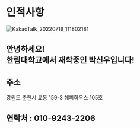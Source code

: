 # 인적사항
![KakaoTalk_20220719_111802181](https://user-images.githubusercontent.com/43162532/198289758-966b1759-77f7-4059-99a0-0fba35fa0573.jpg)
## 안녕하세요!<br>한림대학교에서 재학중인 박신우입니다!
## 주소
강원도 춘천시 교동 159-3 해피하우스 105호
## 연락처 : 010-9243-2206
